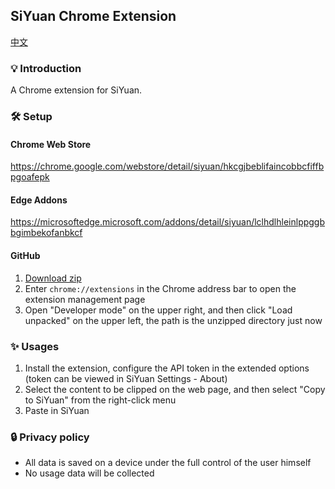 ## SiYuan Chrome Extension 

[中文](https://github.com/siyuan-note/siyuan-chrome/blob/main/README_zh_CN.md)

### 💡 Introduction

A Chrome extension for SiYuan.

### 🛠️ Setup

#### Chrome Web Store

https://chrome.google.com/webstore/detail/siyuan/hkcgjbeblifaincobbcfiffbpgoafepk

#### Edge Addons

https://microsoftedge.microsoft.com/addons/detail/siyuan/lclhdlhleinlppggbbgimbekofanbkcf

#### GitHub

1. [Download zip](https://github.com/siyuan-note/chrome-web-clipper/archive/refs/heads/main.zip)
2. Enter `chrome://extensions` in the Chrome address bar to open the extension management page
3. Open "Developer mode" on the upper right, and then click "Load unpacked" on the upper left, the path is the unzipped directory just now

### ✨  Usages

1. Install the extension, configure the API token in the extended options (token can be viewed in SiYuan Settings - About)
2. Select the content to be clipped on the web page, and then select "Copy to SiYuan" from the right-click menu
3. Paste in SiYuan

### 🔒 Privacy policy

* All data is saved on a device under the full control of the user himself
* No usage data will be collected
